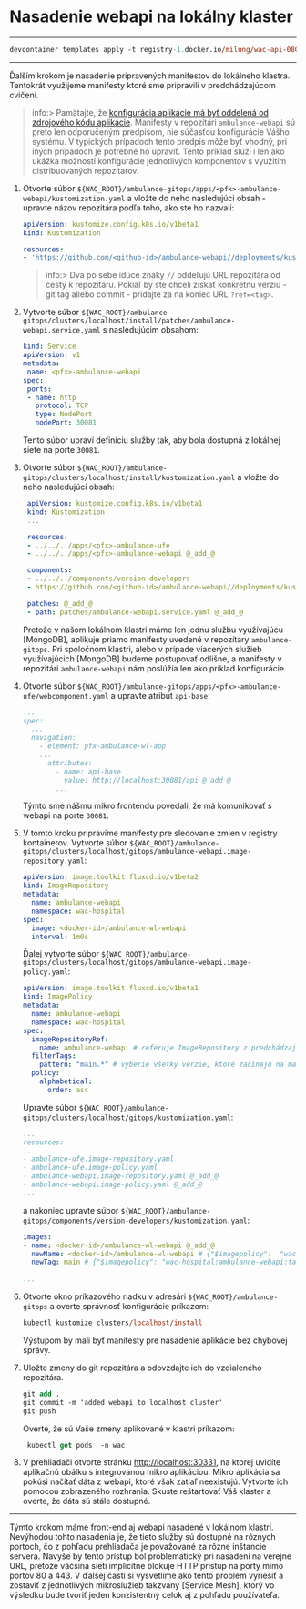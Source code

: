 # Nasadenie webapi na lokálny klaster

---

```ps
devcontainer templates apply -t registry-1.docker.io/milung/wac-api-080
```

---

Ďalším krokom je nasadenie pripravených manifestov do lokálneho klastra. Tentokrát využijeme manifesty ktoré sme pripravili v predchádzajúcom cvičení.

>info:> Pamätajte, že [konfigurácia aplikácie má byť oddelená od zdrojového kódu aplikácie](https://12factor.net/build-release-run). Manifesty v repozitári `ambulance-webapi` sú preto len odporučeným predpisom, nie súčasťou konfigurácie Vášho systému. V typických prípadoch tento predpis môže byť vhodný, pri iných prípadoch je potrebné ho upraviť. Tento príklad slúži i len ako ukážka možností konfigurácie jednotlivých komponentov s využitím distribuovaných repozítarov.

1. Otvorte súbor `${WAC_ROOT}/ambulance-gitops/apps/<pfx>-ambulance-webapi/kustomization.yaml` a vložte do neho nasledujúci obsah - upravte názov repozitára podľa toho, ako ste ho nazvali:

   ```yaml
   apiVersion: kustomize.config.k8s.io/v1beta1
   kind: Kustomization

   resources:
   - 'https://github.com/<github-id>/ambulance-webapi//deployments/kustomize/install' # ?ref=v1.0.1
   ```

   >info:> Dva po sebe idúce znaky `//` oddeľujú URL repozitára od cesty k repozitáru. Pokiaľ by ste chceli získať konkrétnu verziu - git tag allebo commit - pridajte za na koniec URL  `?ref=<tag>`.

2. Vytvorte súbor `${WAC_ROOT}/ambulance-gitops/clusters/localhost/install/patches/ambulance-webapi.service.yaml` s nasledujúcim obsahom:

   ```yaml
   kind: Service
   apiVersion: v1
   metadata:
    name: <pfx>-ambulance-webapi
   spec:  
    ports:
    - name: http
      protocol: TCP
      type: NodePort
      nodePort: 30081
   ```

   Tento súbor upraví definíciu služby tak, aby bola dostupná z lokálnej siete na porte `30081`.

3. Otvorte súbor `${WAC_ROOT}/ambulance-gitops/clusters/localhost/install/kustomization.yaml` a vložte do neho nasledujúci obsah:

   ```yaml
    apiVersion: kustomize.config.k8s.io/v1beta1
    kind: Kustomization
    ...

    resources:
    - ../../../apps/<pfx>-ambulance-ufe
    - ../../../apps/<pfx>-ambulance-webapi @_add_@

    components: 
    - ../../../components/version-developers
    - https://github.com/<github-id>/ambulance-webapi//deployments/kustomize/components/mongodb @_add_@

    patches: @_add_@
    - path: patches/ambulance-webapi.service.yaml @_add_@
   ```

   Pretože v našom lokálnom klastri máme len jednu službu využívajúcu [MongoDB], aplikuje priamo manifesty uvedené v repozítary `ambulance-gitops`. Pri spoločnom klastri, alebo v prípade viacerých služieb využívajúcich [MongoDB] budeme postupovať odlišne, a manifesty v repozitári  `ambulance-webapi` nám poslúžia len ako príklad konfigurácie.

4. Otvorte súbor `${WAC_ROOT}/ambulance-gitops/apps/<pfx>-ambulance-ufe/webcomponent.yaml` a upravte atribút `api-base`:

   ```yaml
   ...
   spec:   
     ...
     navigation:
       - element: pfx-ambulance-wl-app    
       ...
         attributes:
           - name: api-base
             value: http://localhost:30081/api @_add_@
           ...
   ```

   Týmto sme nášmu mikro frontendu povedali, že má komunikovať s webapi na porte `30081`.

5. V tomto kroku pripravíme manifesty pre sledovanie zmien v registry kontainerov. Vytvorte súbor `${WAC_ROOT}/ambulance-gitops/clusters/localhost/gitops/ambulance-webapi.image-repository.yaml`:

   ```yaml
   apiVersion: image.toolkit.fluxcd.io/v1beta2
   kind: ImageRepository
   metadata:
     name: ambulance-webapi
     namespace: wac-hospital
   spec:
     image: <docker-id>/ambulance-wl-webapi
     interval: 1m0s
   ```

   Ďalej vytvorte súbor `${WAC_ROOT}/ambulance-gitops/clusters/localhost/gitops/ambulance-webapi.image-policy.yaml`:

   ```yaml
   apiVersion: image.toolkit.fluxcd.io/v1beta1
   kind: ImagePolicy
   metadata:
     name: ambulance-webapi
     namespace: wac-hospital
   spec:
     imageRepositoryRef:
       name: ambulance-webapi # referuje ImageRepository z predchádzajúceho kroku 
     filterTags:
       pattern: "main.*" # vyberie všetky verzie, ktoré začínajú na main- (napr. main-20240315.1200)
     policy:
       alphabetical:
         order: asc
   ```

   Upravte súbor `${WAC_ROOT}/ambulance-gitops/clusters/localhost/gitops/kustomization.yaml`:

   ```yaml
   ...
   resources:
   ..
   - ambulance-ufe.image-repository.yaml
   - ambulance-ufe.image-policy.yaml
   - ambulance-webapi.image-repository.yaml @_add_@
   - ambulance-webapi.image-policy.yaml @_add_@
   ...
   ```

   a nakoniec upravte súbor `${WAC_ROOT}/ambulance-gitops/components/version-developers/kustomization.yaml`:

   ```yaml
   images:
   - name: <docker-id>/ambulance-wl-webapi @_add_@
     newName: <docker-id>/ambulance-wl-webapi # {"$imagepolicy":  "wac-hospital:ambulance-webapi:name"} @_add_@
     newTag: main # {"$imagepolicy": "wac-hospital:ambulance-webapi:tag"} @_add_@
  
   ...
   ```

6. Otvorte okno príkazového riadku v adresári `${WAC_ROOT}/ambulance-gitops` a overte správnosť konfigurácie príkazom:

   ```ps
   kubectl kustomize clusters/localhost/install
   ```

   Výstupom by mali byť manifesty pre nasadenie aplikácie bez chybovej správy.

7. Uložte zmeny do git repozitára a odovzdajte ich do vzdialeného repozitára.

   ```ps
   git add .
   git commit -m 'added webapi to localhost cluster'
   git push
   ```

   Overte, že sú Vaše zmeny aplikované v klastri príkazom:

   ```ps
    kubectl get pods  -n wac
    ```

8. V prehliadači otvorte stránku [http://localhost:30331](http://localhost:30331), na ktorej uvidíte aplikačnú obálku s integrovanou mikro aplikáciou. Mikro aplikácia sa pokúsi načítať dáta z webapi, ktoré však zatiaľ neexistujú. Vytvorte ich pomocou zobrazeného rozhrania. Skuste reštartovať Váš klaster a overte, že dáta sú stále dostupné.

<hr/>

Týmto krokom máme front-end aj webapi nasadené v lokálnom klastri. Nevýhodou tohto nasadenia je, že tieto služby sú dostupné na rôznych portoch, čo z pohľadu prehliadača je považované za rôzne inštancie servera. Navyše by tento prístup bol problematický pri nasadení na verejne URL, pretože väčšina sietí implicitne blokuje HTTP prístup na porty mimo portov 80 a 443. V ďalšej časti si vysvetlíme ako tento problém vyriešiť a zostaviť z jednotlivých mikroslužieb takzvaný [Service Mesh], ktorý vo výsledku bude tvoriť jeden konzistentný celok aj z pohľadu používateľa.
